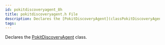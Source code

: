 ```yaml
---
id: pokitdiscoveryagent_8h
title: pokitdiscoveryagent.h File
description: Declares the [PokitDiscoveryAgent](classPokitDiscoveryAgent) class.
tags:
---
```

Declares the [PokitDiscoveryAgent](classPokitDiscoveryAgent) class.




